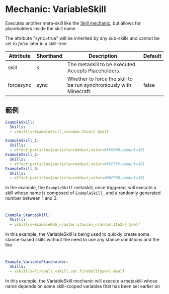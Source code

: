 Mechanic: VariableSkill
===============

Executes another meta-skill like the [Skill mechanic](skills/mechanics/skill), but allows for placeholders inside the skill name


The attribute "sync=true" will be inherited by any sub-skills and cannot
be set to *false* later in a skill-tree.

| Attribute | Shorthand | Description| Default |
|-----------|-----------|---------------------------------------------------------------------|---------|
| skill | s | The metaskill to be executed. Accepts [Placeholders](Skills/Placeholders). |  |
| forcesync | sync  | Whether to force the skill to be run synchroniously with Minecraft. | false   |


範例
--------
```yml
ExampleSkill:
  Skills:
  - vskill{s=ExampleSkill_<random.1to3>} @self

ExampleSkill_1:
  Skills:
  - effect:particles{particle=reddust;color=#FF0000;amount=10}
ExampleSkill_2:
  Skills:
  - effect:particles{particle=reddust;color=#FFFFFF;amount=10}
ExampleSkill_3:
  Skills:
  - effect:particles{particle=reddust;color=#00FF00;amount=10}
```
In the example, the `ExampleSkill` metaskill, once triggered, will execute a skill whose name is composed of `ExampleSkill_` and a randomly generated number between 1 and 3.

#

```yml
Example_StanceSkill:
  Skills:
  - vskill{s=ExampleMob_<caster.stance>_<random.1to2>} @self
```
In this example, the VariableSkill is being used to quickly create some stance-based skills without the need to use any stance conditions and the like

#

```yml
Example_VariablePlaceholder:
  Skills:
  - vskill{s=Fireball_<skill.var.fireballtype>} @self
```
In this example, the VariableSkill mechanic will execute a metaskill whose name depends on some skill-scoped variables that has been set earlier on